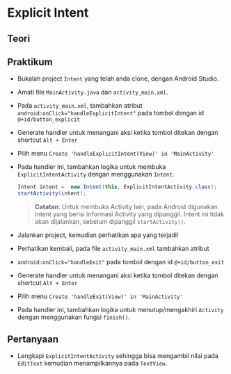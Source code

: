 # Explicit Intent

## Teori

## Praktikum

- Bukalah project `Intent` yang telah anda clone, dengan Android Studio.
- Amati file `MainActivity.java` dan `activity_main.xml`.
- Pada `activity_main.xml`, tambahkan atribut
 `android:onClick="handleExplicitIntent"` pada tombol dengan id
 `@+id/button_explicit`
- Generate handler untuk menangani aksi ketika tombol ditekan dengan shortcut
 `Alt + Enter`
- Pilih menu `Create 'handleExplicitIntent(View)' in 'MainActivity'`
- Pada handler ini, tambahkan logika untuk membuka `ExplicitIntentActivity`
 dengan menggunakan `Intent`.

  ```java
  Intent intent =  new Intent(this, ExplicitIntentActivity.class);
  startActivity(intent);
  ```

  > **Catatan**: Untuk membuka Activity lain, pada Android digunakan Intent yang
  > berisi informasi Activity yang dipanggil. Intent ini tidak akan dijalankan,
  > sebelum dipanggil `startActivity()`.

- Jalankan project, kemudian perhatikan apa yang terjadi!
- Perhatikan kembali, pada file `activity_main.xml` tambahkan atribut
- `android:onClick="handleExit"` pada tombol dengan id `@+id/button_exit`
- Generate handler untuk menangani aksi ketika tombol ditekan dengan shortcut
 `Alt + Enter`
- Pilih menu `Create 'handleExit(View)' in 'MainActivity'`
- Pada handler ini, tambahkan logika untuk menutup/mengakhiri `Activity` dengan
 menggunakan fungsi `finish()`.

## Pertanyaan

- Lengkapi `ExplicitIntentActivity` sehingga bisa mengambil nilai pada `EditText` kemudian menampilkannya pada `TextView`.
